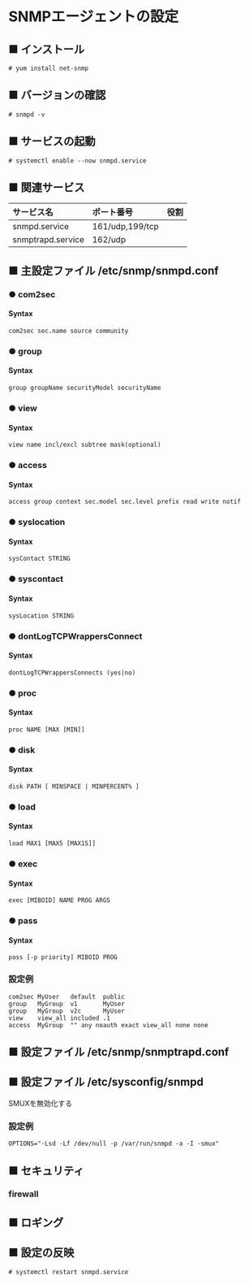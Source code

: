 # SNMPエージェントの設定
## ■ インストール
```
# yum install net-snmp
```
## ■ バージョンの確認
```
# snmpd -v
```
## ■ サービスの起動
```
# systemctl enable --now snmpd.service
```
## ■ 関連サービス
|サービス名|ポート番号|役割|
|:---|:---|:---|
|snmpd.service|161/udp,199/tcp||
|snmptrapd.service|162/udp|

## ■ 主設定ファイル /etc/snmp/snmpd.conf
### ● com2sec
#### Syntax
```
com2sec sec.name source community
```
### ● group
#### Syntax
```
group groupName securityModel securityName
```
### ● view
#### Syntax
```
view name incl/excl subtree mask(optional)
```
### ● access
#### Syntax
```
access group context sec.model sec.level prefix read write notif
```
### ● syslocation
#### Syntax
```
sysContact STRING
```
### ● syscontact
#### Syntax
```
sysLocation STRING
```
### ● dontLogTCPWrappersConnect
#### Syntax
```
dontLogTCPWrappersConnects (yes|no)
```
### ● proc
#### Syntax
```
proc NAME [MAX [MIN]]
```
### ● disk
#### Syntax
```
disk PATH [ MINSPACE | MINPERCENT% ]
```
### ● load
#### Syntax
```
load MAX1 [MAX5 [MAX15]]
```
### ● exec
#### Syntax
```
exec [MIBOID] NAME PROG ARGS
```
### ● pass
#### Syntax
```
pass [-p priority] MIBOID PROG
```
### 設定例
```
com2sec MyUser   default  public
group   MyGroup  v1       MyUser
group   MyGroup  v2c      MyUser
view    view_all included .1
access  MyGroup  "" any noauth exact view_all none none
```
## ■ 設定ファイル /etc/snmp/snmptrapd.conf
## ■ 設定ファイル /etc/sysconfig/snmpd
SMUXを無効化する
### 設定例
```
OPTIONS="-Lsd -Lf /dev/null -p /var/run/snmpd -a -I -smux"
```
## ■ セキュリティ
### firewall
## ■ ロギング
## ■ 設定の反映
```
# systemctl restart snmpd.service
```
